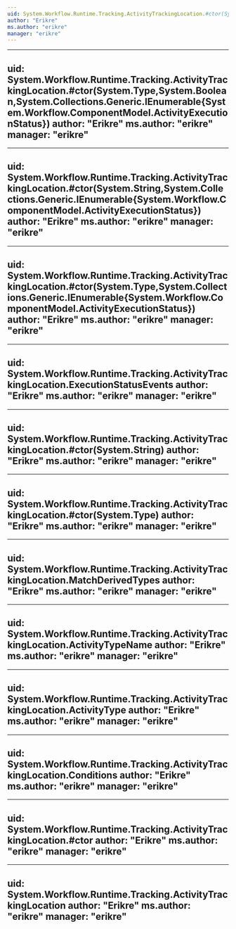 ```yaml
---
uid: System.Workflow.Runtime.Tracking.ActivityTrackingLocation.#ctor(System.String,System.Boolean,System.Collections.Generic.IEnumerable{System.Workflow.ComponentModel.ActivityExecutionStatus})
author: "Erikre"
ms.author: "erikre"
manager: "erikre"
---
```


---
uid: System.Workflow.Runtime.Tracking.ActivityTrackingLocation.#ctor(System.Type,System.Boolean,System.Collections.Generic.IEnumerable{System.Workflow.ComponentModel.ActivityExecutionStatus})
author: "Erikre"
ms.author: "erikre"
manager: "erikre"
---

---
uid: System.Workflow.Runtime.Tracking.ActivityTrackingLocation.#ctor(System.String,System.Collections.Generic.IEnumerable{System.Workflow.ComponentModel.ActivityExecutionStatus})
author: "Erikre"
ms.author: "erikre"
manager: "erikre"
---

---
uid: System.Workflow.Runtime.Tracking.ActivityTrackingLocation.#ctor(System.Type,System.Collections.Generic.IEnumerable{System.Workflow.ComponentModel.ActivityExecutionStatus})
author: "Erikre"
ms.author: "erikre"
manager: "erikre"
---

---
uid: System.Workflow.Runtime.Tracking.ActivityTrackingLocation.ExecutionStatusEvents
author: "Erikre"
ms.author: "erikre"
manager: "erikre"
---

---
uid: System.Workflow.Runtime.Tracking.ActivityTrackingLocation.#ctor(System.String)
author: "Erikre"
ms.author: "erikre"
manager: "erikre"
---

---
uid: System.Workflow.Runtime.Tracking.ActivityTrackingLocation.#ctor(System.Type)
author: "Erikre"
ms.author: "erikre"
manager: "erikre"
---

---
uid: System.Workflow.Runtime.Tracking.ActivityTrackingLocation.MatchDerivedTypes
author: "Erikre"
ms.author: "erikre"
manager: "erikre"
---

---
uid: System.Workflow.Runtime.Tracking.ActivityTrackingLocation.ActivityTypeName
author: "Erikre"
ms.author: "erikre"
manager: "erikre"
---

---
uid: System.Workflow.Runtime.Tracking.ActivityTrackingLocation.ActivityType
author: "Erikre"
ms.author: "erikre"
manager: "erikre"
---

---
uid: System.Workflow.Runtime.Tracking.ActivityTrackingLocation.Conditions
author: "Erikre"
ms.author: "erikre"
manager: "erikre"
---

---
uid: System.Workflow.Runtime.Tracking.ActivityTrackingLocation.#ctor
author: "Erikre"
ms.author: "erikre"
manager: "erikre"
---

---
uid: System.Workflow.Runtime.Tracking.ActivityTrackingLocation
author: "Erikre"
ms.author: "erikre"
manager: "erikre"
---
